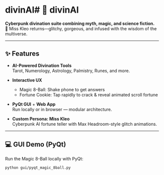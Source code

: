 # divinAI# 🧿 divinAI
**Cyberpunk divination suite combining myth, magic, and science fiction.**  
🔮 Miss Kleo returns—glitchy, gorgeous, and infused with the wisdom of the multiverse.

---

## ✨ Features

- **AI-Powered Divination Tools**  
  Tarot, Numerology, Astrology, Palmistry, Runes, and more.

- **Interactive UX**  
  - Magic 8-Ball: Shake phone to get answers
  - Fortune Cookie: Tap rapidly to crack & reveal animated scroll fortune

- **PyQt GUI** + **Web App**  
  Run locally or in browser — modular architecture.

- **Custom Persona: Miss Kleo**  
  Cyberpunk AI fortune teller with Max Headroom-style glitch animations.

---

## 💻 GUI Demo (PyQt)
Run the Magic 8-Ball locally with PyQt:

```bash
python gui/pyqt_magic_8ball.py
